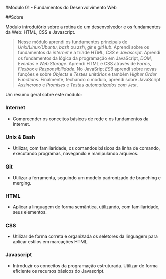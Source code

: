 #Módulo 01 - Fundamentos do Desenvolvimento Web

##Sobre

Módulo introdutório sobre a rotina de um desenvolvedor e os fundamentos da Web: HTML, CSS e Javascript.

>Nesse módulo aprendi os fundamentos principais de *Unix/Linux/Ubuntu*, *bash* ou *zsh*, *git* e *gitHub*. Aprendi sobre os fundamentos da *internet* e a tríade *HTML*, *CSS* e *Javascript*. Aprendi os fundamentos da lógica da programação em JavaScript, *DOM*, *Eventos* e *Web Storage*. Aprendi HTML e CSS através de *Forms*, *Flexbox* e *Responsibilidade*. No JavaSript *ES6* aprendi sobre novas funções e sobre *Objects* e *Testes unitários* e também *Higher Order Functions*. Finalmente, fechando o módulo, aprendi sobre JavaScript *Assíncrono* e *Promises* e *Testes automatizados com Jest*.

Um resumo geral sobre este módulo:

### Internet
- Compreender os conceitos básicos de rede e os fundamentos da internet.

### Unix & Bash
- Utilizar, com familiaridade, os comandos básicos da linha de comando, executando programas, navegando e manipulando arquivos.

### Git 
- Utilizar a ferramenta, seguindo um modelo padronizado de branching e merging. 

### HTML
- Aplicar a linguagem de forma semântica, utilizando, com familiaridade, seus elementos.

### CSS
- Utilizar de forma correta e organizada os seletores da linguagem para aplicar estilos em marcações HTML.

### Javascript
- Introduzir os conceitos da programação estruturada. Utilizar de forma eficiente os recursos básicos do Javascript.
